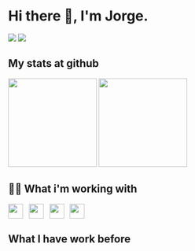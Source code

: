 # Hi there 👋, I'm Jorge.

<a href="https://www.linkedin.com/in/jorge-oliva-29291325/" target="_blank"><img src="https://img.shields.io/badge/-LinkedIn-%230077B5?style=for-the-badge&logo=linkedin&logoColor=white" target="_blank"></a> 
<a href="https://github.com/jolivaSan" target="_blank"><img src="https://img.shields.io/badge/-Coorporate_Account-%23333?style=for-the-badge&logo=github&logoColor=white" target="_blank"></a> 

## My stats at github
 <div>
  <img height="180em" src="https://github-readme-stats.vercel.app/api?username=joolfe&show_icons=true&include_all_commits=true&count_private=true"/>
  <img height="180em" src="https://github-readme-stats.vercel.app/api/top-langs/?username=joolfe&layout=compact&langs_count=8&count_private=true"/>
</div>

## 👨‍💻 What i'm working with

<img align="center" height="30" src="https://cdn.jsdelivr.net/gh/devicons/devicon/icons/java/java-original.svg"/>&nbsp;&nbsp;
<img align="center" height="30" src="https://cdn.jsdelivr.net/gh/devicons/devicon/icons/javascript/javascript-plain.svg">&nbsp;&nbsp;
<img align="center" height="30" src="https://cdn.jsdelivr.net/gh/devicons/devicon/icons/nodejs/nodejs-plain.svg">&nbsp;&nbsp;
<img align="center" height="30"  src="https://cdn.jsdelivr.net/gh/devicons/devicon/icons/amazonwebservices/amazonwebservices-plain-wordmark.svg" />&nbsp;&nbsp;

  
 ## What I have work before
 
 
  
